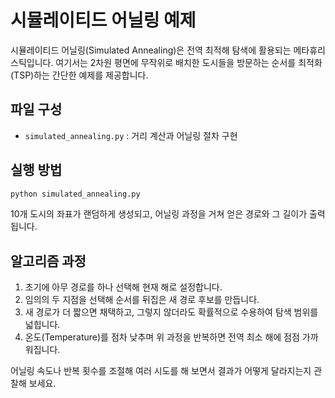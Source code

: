 # 시뮬레이티드 어닐링 예제

시뮬레이티드 어닐링(Simulated Annealing)은 전역 최적해 탐색에 활용되는 메타휴리스틱입니다. 여기서는 2차원 평면에 무작위로 배치한 도시들을 방문하는 순서를 최적화(TSP)하는 간단한 예제를 제공합니다.

## 파일 구성

- `simulated_annealing.py` : 거리 계산과 어닐링 절차 구현

## 실행 방법

```bash
python simulated_annealing.py
```

10개 도시의 좌표가 랜덤하게 생성되고, 어닐링 과정을 거쳐 얻은 경로와 그 길이가 출력됩니다.

## 알고리즘 과정

1. 초기에 아무 경로를 하나 선택해 현재 해로 설정합니다.
2. 임의의 두 지점을 선택해 순서를 뒤집은 새 경로 후보를 만듭니다.
3. 새 경로가 더 짧으면 채택하고, 그렇지 않더라도 확률적으로 수용하여 탐색 범위를 넓힙니다.
4. 온도(Temperature)를 점차 낮추며 위 과정을 반복하면 전역 최소 해에 점점 가까워집니다.

어닐링 속도나 반복 횟수를 조절해 여러 시도를 해 보면서 결과가 어떻게 달라지는지 관찰해 보세요.

